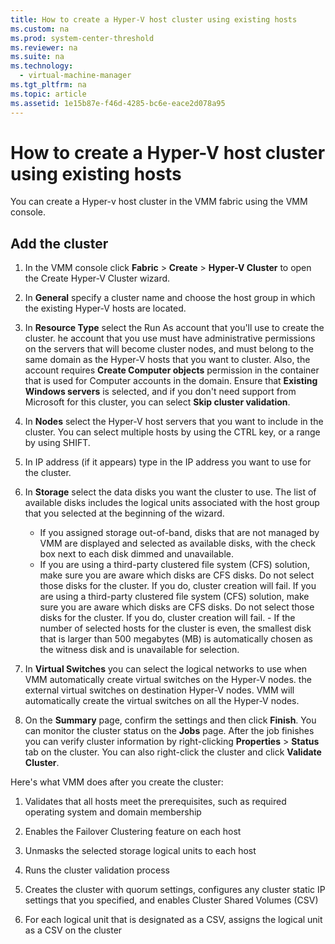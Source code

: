 ```yaml
---
title: How to create a Hyper-V host cluster using existing hosts
ms.custom: na
ms.prod: system-center-threshold
ms.reviewer: na
ms.suite: na
ms.technology: 
  - virtual-machine-manager
ms.tgt_pltfrm: na
ms.topic: article
ms.assetid: 1e15b87e-f46d-4285-bc6e-eace2d078a95
---
```

# How to create a Hyper-V host cluster using existing hosts


You can create a Hyper-v host cluster in the VMM fabric using the VMM console.  

 
    
    
## Add the cluster
1.  In the VMM console click **Fabric** > **Create** > **Hyper-V Cluster** to open the Create Hyper-V Cluster wizard.

2.  In **General** specify a cluster name and choose the host group in which the existing Hyper-V hosts are located.
3. In **Resource Type** select the Run As account that you'll use to create the cluster. he account that you use must have administrative permissions on the servers that will become cluster nodes, and must belong to the same domain as the Hyper-V hosts that you want to cluster. Also, the account requires **Create Computer objects** permission in the container that is used for Computer accounts in the domain. Ensure that **Existing Windows servers** is selected, and if you don't need support from Microsoft for this cluster, you can select **Skip cluster validation**. 
4.  In **Nodes** select the Hyper-V host servers that you want to include in the cluster. You can select multiple hosts by using the CTRL key, or a range by using SHIFT.
5. In IP address (if it appears) type in the IP address you want to use for the cluster.
6. In **Storage** select the data disks you want the cluster to use. The list of available disks includes the logical units associated with the host group that you selected at the beginning of the wizard.

    -   If you assigned storage out-of-band, disks that are not managed by VMM are displayed and selected as available disks, with the check box next to each disk dimmed and unavailable.
     -   If you are using a third-party clustered file system (CFS) solution, make sure you are aware which disks are CFS disks. Do not select those disks for the cluster. If you do, cluster creation will fail. If you are using a third-party clustered file system (CFS) solution, make sure you are aware which disks are CFS disks. Do not select those disks for the cluster. If you do, cluster creation will fail.
       -   If the number of selected hosts for the cluster is even, the smallest disk that is larger than 500 megabytes (MB) is automatically chosen as the witness disk and is unavailable for selection.

7. In **Virtual Switches** you can select the logical networks to use when VMM automatically create virtual switches on the Hyper-V nodes. the external virtual switches on destination Hyper-V nodes. VMM will automatically create the virtual switches on all the Hyper-V nodes.
8. On the **Summary** page, confirm the settings and then click **Finish**. You can monitor the cluster status on the **Jobs** page. After the job finishes  you can verify cluster information by right-clicking **Properties** > **Status** tab on the cluster. You can also right-click the cluster and click **Validate Cluster**. 
 

Here's what VMM does after you create the cluster:

1.  Validates that all hosts meet the prerequisites, such as required operating system and domain membership

2.  Enables the Failover Clustering feature on each host

3.  Unmasks the selected storage logical units to each host

4.  Runs the cluster validation process

5.  Creates the cluster with quorum settings, configures any cluster static IP settings that you specified, and enables Cluster Shared Volumes (CSV)

6.  For each logical unit that is designated as a CSV, assigns the logical unit as a CSV on the cluster





